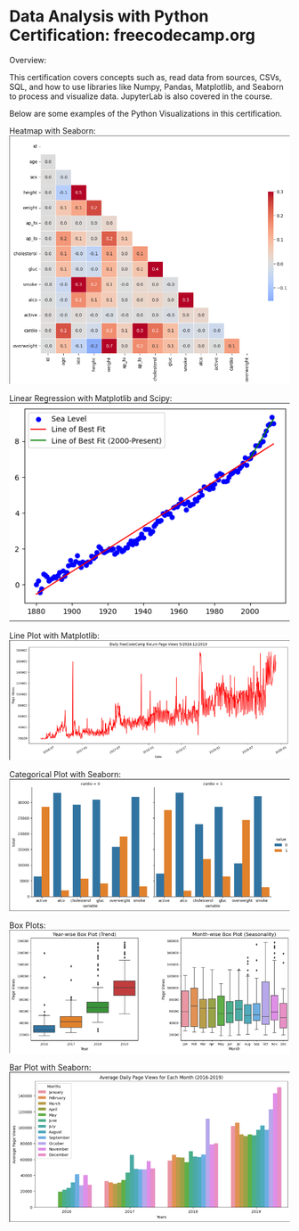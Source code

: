 # Data Analysis with Python Certification: freecodecamp.org

Overview:

 This certification covers concepts such as, read data from sources, CSVs, SQL, and how to use libraries like Numpy, Pandas, Matplotlib, and Seaborn to process and visualize data. JupyterLab is also covered in the course.

Below are some examples of the Python Visualizations in this certification.

Heatmap with Seaborn:
![Image 1](Project_Pics/Project_3_HeatMap.png)

Linear Regression with Matplotlib and Scipy:
![Image 6](Project_Pics/Project_5_Linear_Regression.png)

Line Plot with Matplotlib:
![Image 2](Project_Pics/Project_4_Line_Plot.png)

Categorical Plot with Seaborn:
![Image 3](Project_Pics/Project_3_CategoricalPlot.png)

Box Plots:
![Image 4](Project_Pics/Project_4_Box_Plot.png)

Bar Plot with Seaborn:
![Image 5](Project_Pics/Project_4_Bar_Plot.png)





